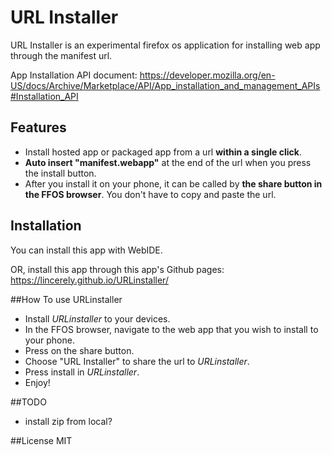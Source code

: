 # URL Installer

URL Installer is an experimental firefox os application for installing web app through the manifest url.

App Installation API document:
https://developer.mozilla.org/en-US/docs/Archive/Marketplace/API/App_installation_and_management_APIs#Installation_API

## Features
- Install hosted app or packaged app from a url **within a single click**.
- **Auto insert "manifest.webapp"** at the end of the url when you press the install button.
- After you install it on your phone, it can be called by **the share button in the FFOS browser**. You don't have to copy and paste the url.

## Installation
You can install this app with WebIDE.

OR, install this app through this app's Github pages:
https://lincerely.github.io/URLinstaller/

##How To use URLinstaller
 - Install *URLinstaller* to your devices.
 - In the FFOS browser, navigate to the web app that you wish to install to your phone.
 - Press on the share button.
 - Choose "URL Installer" to share the url to *URLinstaller*.
 - Press install in *URLinstaller*.
 - Enjoy!

##TODO
 - install zip from local?


##License
MIT
